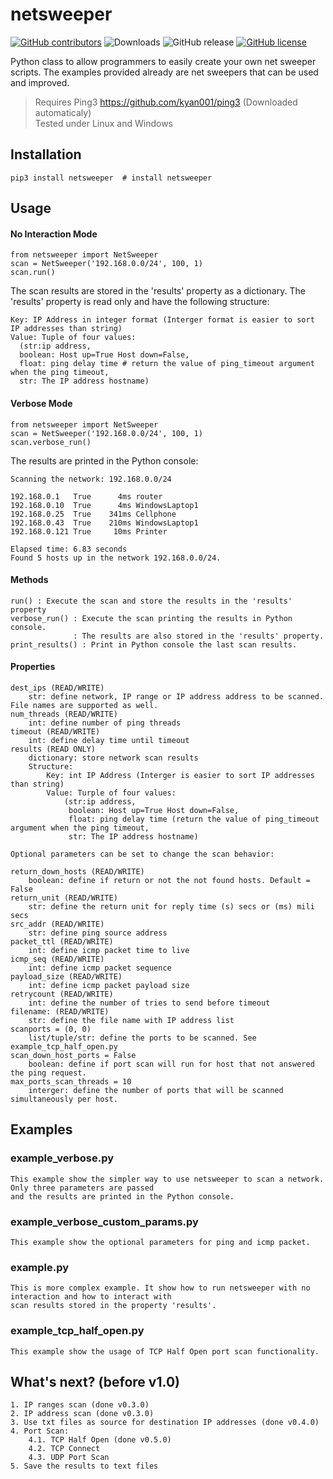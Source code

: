 # netsweeper
[![GitHub contributors](https://img.shields.io/github/contributors/alexx-files/netsweeper.svg)](https://github.com/alexx-files/netsweeper/graphs/contributors/)
![Downloads](https://img.shields.io/github/downloads/alexx-files/netsweeper/total.svg)
![GitHub release](https://img.shields.io/github/release/alexx-files/netsweeper.svg)
[![GitHub license](https://img.shields.io/github/license/alexx-files/netsweeper)](https://github.com/alexx-files/netsweeper/blob/master/LICENSE)

Python class to allow programmers to easily create your own net sweeper scripts. The examples provided already
are net sweepers that can be used and improved.

> Requires Ping3 https://github.com/kyan001/ping3 (Downloaded automaticaly)\
> Tested under Linux and Windows

## Installation

```shell
pip3 install netsweeper  # install netsweeper
```
## Usage

#### No Interaction Mode
```
from netsweeper import NetSweeper
scan = NetSweeper('192.168.0.0/24', 100, 1)
scan.run()
```
The scan results are stored in the 'results' property as a dictionary.
The 'results' property is read only and have the following structure:
```
Key: IP Address in integer format (Interger format is easier to sort IP addresses than string)
Value: Tuple of four values:
  (str:ip address,
  boolean: Host up=True Host down=False,
  float: ping delay time # return the value of ping_timeout argument when the ping timeout,
  str: The IP address hostname)
```

#### Verbose Mode
```
from netsweeper import NetSweeper
scan = NetSweeper('192.168.0.0/24', 100, 1)
scan.verbose_run()
```

The results are printed in the Python console:

```
Scanning the network: 192.168.0.0/24

192.168.0.1   True      4ms	router
192.168.0.10  True      4ms	WindowsLaptop1
192.168.0.25  True    341ms	Cellphone
192.168.0.43  True    210ms	WindowsLaptop1
192.168.0.121 True     10ms	Printer

Elapsed time: 6.83 seconds
Found 5 hosts up in the network 192.168.0.0/24.
```
#### Methods
```
run() : Execute the scan and store the results in the 'results' property
verbose_run() : Execute the scan printing the results in Python console.
              : The results are also stored in the 'results' property.
print_results() : Print in Python console the last scan results.
```
#### Properties
```
dest_ips (READ/WRITE)
    str: define network, IP range or IP address address to be scanned. File names are supported as well.
num_threads (READ/WRITE)
    int: define number of ping threads
timeout (READ/WRITE)
    int: define delay time until timeout
results (READ ONLY)
    dictionary: store network scan results
    Structure:
        Key: int IP Address (Interger is easier to sort IP addresses than string)
        Value: Turple of four values:
            (str:ip address,
             boolean: Host up=True Host down=False,
             float: ping delay time (return the value of ping_timeout argument when the ping timeout,
             str: The IP address hostname)

Optional parameters can be set to change the scan behavior:

return_down_hosts (READ/WRITE)
    boolean: define if return or not the not found hosts. Default = False
return_unit (READ/WRITE)
    str: define the return unit for reply time (s) secs or (ms) mili secs
src_addr (READ/WRITE)
    str: define ping source address
packet_ttl (READ/WRITE)
    int: define icmp packet time to live
icmp_seq (READ/WRITE)
    int: define icmp packet sequence
payload_size (READ/WRITE)
    int: define icmp packet payload size
retrycount (READ/WRITE)
    int: define the number of tries to send before timeout
filename: (READ/WRITE)
    str: define the file name with IP address list
scanports = (0, 0)
    list/tuple/str: define the ports to be scanned. See example_tcp_half_open.py
scan_down_host_ports = False
    boolean: define if port scan will run for host that not answered the ping request.
max_ports_scan_threads = 10
    interger: define the number of ports that will be scanned simultaneously per host.
```

## Examples

### example_verbose.py
```
This example show the simpler way to use netsweeper to scan a network. Only three parameters are passed 
and the results are printed in the Python console.
```

### example_verbose_custom_params.py
```
This example show the optional parameters for ping and icmp packet.
```

### example.py
```
This is more complex example. It show how to run netsweeper with no interaction and how to interact with 
scan results stored in the property 'results'.
```

### example_tcp_half_open.py
```
This example show the usage of TCP Half Open port scan functionality.
```

## What's next? (before v1.0)
```
1. IP ranges scan (done v0.3.0)
2. IP address scan (done v0.3.0)
3. Use txt files as source for destination IP addresses (done v0.4.0)
4. Port Scan:
    4.1. TCP Half Open (done v0.5.0)
    4.2. TCP Connect
    4.3. UDP Port Scan
5. Save the results to text files
```
